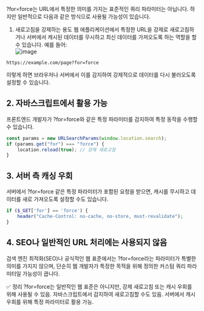 ?for=force는 URL에서 특정한 의미를 가지는 표준적인 쿼리 파라미터는 아닙니다. 하지만 일반적으로 다음과 같은 방식으로 사용될 가능성이 있습니다.           
          
1. 새로고침을 강제하는 용도
웹 애플리케이션에서 특정한 URL을 강제로 새로고침하거나 서버에서 캐시된 데이터를 무시하고 최신 데이터를 가져오도록 하는 역할을 할 수 있습니다. 예를 들어:            
![image](https://github.com/user-attachments/assets/627a8c39-4335-46be-adf0-3ba53e9f825b)

```arduino        
https://example.com/page?for=force              
```
이렇게 하면 브라우저나 서버에서 이를 감지하여 강제적으로 데이터를 다시 불러오도록 설정할 수 있습니다.              

## 2. 자바스크립트에서 활용 가능
프론트엔드 개발자가 ?for=force와 같은 특정 파라미터를 감지하여 특정 동작을 수행할 수 있습니다.

```javascript
const params = new URLSearchParams(window.location.search);
if (params.get("for") === "force") {
    location.reload(true); // 강제 새로고침
}
```
## 3. 서버 측 캐싱 우회
서버에서 ?for=force 같은 특정 파라미터가 포함된 요청을 받으면, 캐시를 무시하고 데이터를 새로 가져오도록 설정할 수도 있습니다.

```php
if ($_GET['for'] == 'force') {
    header("Cache-Control: no-cache, no-store, must-revalidate");
}
```
## 4. SEO나 일반적인 URL 처리에는 사용되지 않음
검색 엔진 최적화(SEO)나 공식적인 웹 표준에서는 ?for=force라는 파라미터가 특별한 의미를 가지지 않으며, 단순히 웹 개발자가 특정한 목적을 위해 정의한 커스텀 쿼리 파라미터일 가능성이 큽니다.

✅ 정리
?for=force는 일반적인 웹 표준은 아니지만, 강제 새로고침 또는 캐시 우회를 위해 사용될 수 있음.
자바스크립트에서 감지하여 새로고침할 수도 있음.
서버에서 캐시 우회를 위해 특정 파라미터로 활용 가능.
